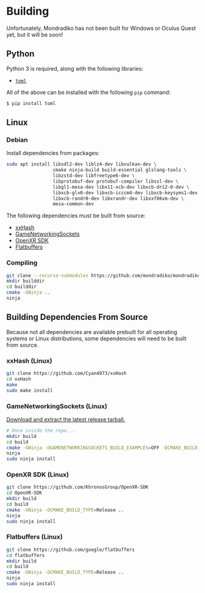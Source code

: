 # Building

Unfortunately, Mondradiko has not been built for Windows or Oculus Quest yet, but it will be soon!

## Python

Python 3 is required, along with the following libraries:

- [`toml`](https://pypi.org/project/toml/)

All of the above can be installed with the following `pip` command:
```bash
$ pip install toml
```

## Linux

### Debian

Install dependencies from packages:

```bash
sudo apt install libsdl2-dev liblz4-dev libvulkan-dev \
                 cmake ninja-build build-essential glslang-tools \
                 libzstd-dev libfreetype6-dev \
                 libprotobuf-dev protobuf-compiler libssl-dev \
                 libgl1-mesa-dev libx11-xcb-dev libxcb-dri2-0-dev \
                 libxcb-glx0-dev libxcb-icccm4-dev libxcb-keysyms1-dev \
                 libxcb-randr0-dev libxrandr-dev libxxf86vm-dev \
                 mesa-common-dev
```

The following dependencies must be built from source:

- [xxHash](#xxhash-linux)
- [GameNetworkingSockets]((#gamenetworkingsockets-linux))
- [OpenXR SDK](#openxr-sdk-linux)
- [Flatbuffers](#flatbuffers-linux)

### Compiling

```bash
git clone --recurse-submodules https://github.com/mondradiko/mondradiko
mkdir builddir
cd builddir
cmake -GNinja ..
ninja
```

## Building Dependencies From Source

Because not all dependencies are available prebuilt for all operating systems
or Linux distributions, some dependencies will need to be built from source.

### xxHash (Linux)

```bash
git clone https://github.com/Cyan4973/xxHash
cd xxHash
make
sudo make install
```

### GameNetworkingSockets (Linux)

[Download and extract the latest release tarball.](https://github.com/ValveSoftware/GameNetworkingSockets/releases)

```bash
# Once inside the repo...
mkdir build
cd build
cmake -GNinja -DGAMENETWORKINGSOCKETS_BUILD_EXAMPLES=OFF -DCMAKE_BUILD_TYPE=Release ..
ninja
sudo ninja install
```

### OpenXR SDK (Linux)

```bash
git clone https://github.com/KhronosGroup/OpenXR-SDK
cd OpenXR-SDK
mkdir build
cd build
cmake -GNinja -DCMAKE_BUILD_TYPE=Release ..
ninja
sudo ninja install
```

### Flatbuffers (Linux)

```bash
git clone https://github.com/google/flatbuffers
cd flatbuffers
mkdir build
cd build
cmake -GNinja -DCMAKE_BUILD_TYPE=Release ..
ninja
sudo ninja install
```
